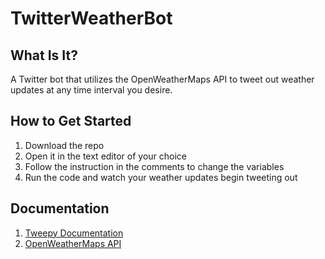 # TwitterWeatherBot

## What Is It?

A Twitter bot that utilizes the OpenWeatherMaps API to tweet out weather updates at any time interval you desire.

## How to Get Started

  1. Download the repo
  2. Open it in the text editor of your choice
  3. Follow the instruction in the comments to change the variables 
  4. Run the code and watch your weather updates begin tweeting out
  
## Documentation
  1. [Tweepy Documentation](http://docs.tweepy.org/en/v3.5.0/api.html)
  2. [OpenWeatherMaps API](https://openweathermap.org/api)
